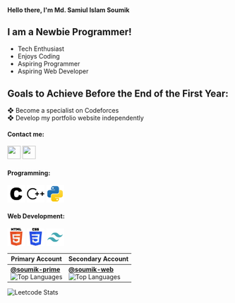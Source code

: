 #### Hello there, I'm Md. Samiul Islam Soumik

## I am a Newbie Programmer!

- Tech Enthusiast
- Enjoys Coding
- Aspiring Programmer
- Aspiring Web Developer



## Goals to Achieve Before the End of the First Year:
❖ Become a specialist on Codeforces      
❖ Develop my portfolio website independently



#### Contact me:
<a href="https://www.facebook.com/soumik.shu"><img src="https://www.vectorlogo.zone/logos/facebook/facebook-icon.svg" width="30" height="30"/></a>
<a href="https://www.linkedin.com/in/md-samiul-islam-soumik-29b3582bb"><img src="https://www.vectorlogo.zone/logos/linkedin/linkedin-icon.svg" width="30" height="30"/></a>

#### Programming:
<img src="assets/c.svg" width="40" height="40"/></a>
<img src="assets/cplusplus.svg" width="40" height="40"/></a>
<img src="assets/python.svg" width="40" height="40"/></a>
<!-- <img src="https://raw.githubusercontent.com/github/explore/80688e429a7d4ef2fca1e82350fe8e3517d3494d/topics/visual-studio-code/visual-studio-code.png" width="30" height="30"/></a> -->


#### Web Development:
<img src="assets/html-5.svg" width="40" height="40"/></a>
<img src="assets/css-3.svg" width="40" height="40"/></a>
<img src="assets/tailwind.svg" width="40" height="40"/></a>


<!-- #### Works
- Assignment 01
- Assignment 02 -->




| Primary Account | Secondary Account |
|-----------------|-------------------|
| **[@soumik-prime](https://github.com/soumik-prime)**<br>![Top Languages](https://github-readme-stats.vercel.app/api/top-langs/?username=soumik-prime&layout=compact&hide_title=true&hide_border=true&theme=dark) | **[@soumik-web](https://github.com/soumik-web)**<br>![Top Languages](https://github-readme-stats.vercel.app/api/top-langs/?username=soumik-web&layout=compact&hide_title=true&hide_border=true&theme=radical) |






![Leetcode Stats](https://leetcard.jacoblin.cool/soumik_prime?theme=dark&font=Patrick%20Hand%20SC&ext=contest)

